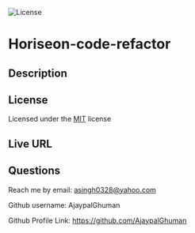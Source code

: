  ![License](https://img.shields.io/badge/License-MIT-blue.svg)

 # Horiseon-code-refactor


 ## Description


 ## License
 Licensed under the [MIT](https://choosealicense.com/licenses/mit/) license

 ## Live URL
 

 ## Questions

 Reach me by email: asingh0328@yahoo.com

 Github username: AjaypalGhuman
  
 Github Profile Link: https://github.com/AjaypalGhuman
